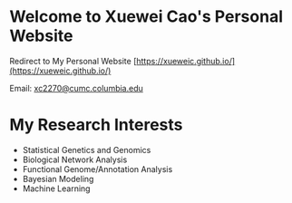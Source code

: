 # Welcome to Xuewei Cao's Personal Website


Redirect to My Personal Website [https://xueweic.github.io/](https://xueweic.github.io/)

Email: [xc2270@cumc.columbia.edu](mailto:xc2270@cumc.columbia.edu)

# My Research Interests
* Statistical Genetics and Genomics
* Biological Network Analysis
* Functional Genome/Annotation Analysis
* Bayesian Modeling
* Machine Learning